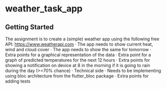 # weather_task_app

## Getting Started

The assignment is to create a (simple) weather app using the following free API: https://www.weatherapi.com
·       The app needs to show current heat, wind and cloud cover
·       The app needs to show the same for tomorrow
·       Extra points for a graphical representation of the data
·       Extra point for a graph of predicted temperatures for the next 12 hours
·       Extra points for showing a notification on device at 8 in the morning if it is going to rain during the day (>=70% chance)
·       Technical side
·       Needs to be implementing using bloc architecture from the flutter_bloc package
·       Extra points for adding tests

